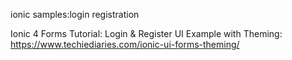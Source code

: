ionic samples:login registration

Ionic 4 Forms Tutorial: Login & Register UI Example with Theming:
https://www.techiediaries.com/ionic-ui-forms-theming/